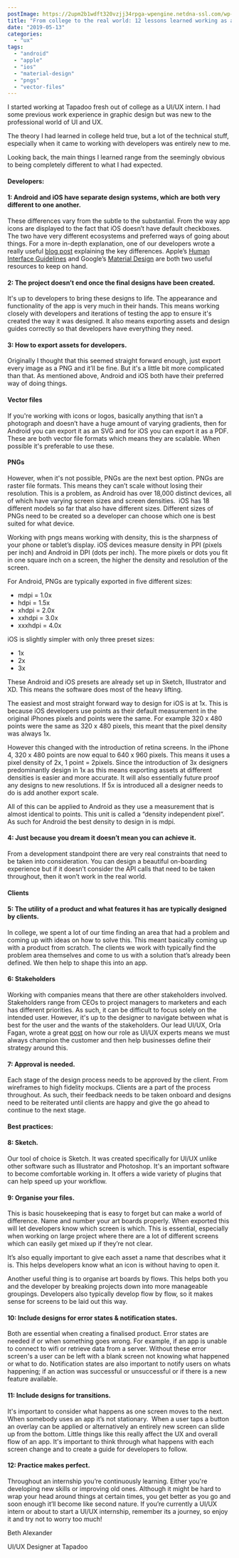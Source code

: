 ```yaml
---
postImage: https://2upm2b1wdft320vzjj34rpga-wpengine.netdna-ssl.com/wp-content/uploads/2019/02/Untitled_Artwork-2.jpg.webp
title: "From college to the real world: 12 lessons learned working as a mobile app UI/UX intern"
date: "2019-05-13"
categories: 
  - "ux"
tags: 
  - "android"
  - "apple"
  - "ios"
  - "material-design"
  - "pngs"
  - "vector-files"
---
```


I started working at Tapadoo fresh out of college as a UI/UX intern. I had some previous work experience in graphic design but was new to the professional world of UI and UX.

The theory I had learned in college held true, but a lot of the technical stuff, especially when it came to working with developers was entirely new to me.

Looking back, the main things I learned range from the seemingly obvious to being completely different to what I had expected.

#### **Developers:** 

#### **1: Android and iOS have separate design systems, which are both very different to one another.**

These differences vary from the subtle to the substantial. From the way app icons are displayed to the fact that iOS doesn’t have default checkboxes. The two have very different ecosystems and preferred ways of going about things. For a more in-depth explanation, one of our developers wrote a really useful [blog post](https://tapadoo.wpengine.com/ios-and-android-design-differences-and-why-they-matter/) explaining the key differences. Apple’s [Human Interface Guidelines](https://developer.apple.com/design/human-interface-guidelines/) and Google’s [Material Design](https://material.io/design/) are both two useful resources to keep on hand.

#### **2: The project doesn’t end once the final designs have been created.**

It's up to developers to bring these designs to life. The appearance and functionality of the app is very much in their hands. This means working closely with developers and iterations of testing the app to ensure it's created the way it was designed. It also means exporting assets and design guides correctly so that developers have everything they need.

#### **3: How to export assets for developers.**

Originally I thought that this seemed straight forward enough, just export every image as a PNG and it’ll be fine. But it's a little bit more complicated than that. As mentioned above, Android and iOS both have their preferred way of doing things. 

#### **Vector files**

If you're working with icons or logos, basically anything that isn’t a photograph and doesn’t have a huge amount of varying gradients, then for Android you can export it as an SVG and for iOS you can export it as a PDF. These are both vector file formats which means they are scalable. When possible it's preferable to use these.

#### PNGs

However, when it's not possible, PNGs are the next best option. PNGs are raster file formats. This means they can’t scale without losing their resolution. This is a problem, as Android has over 18,000 distinct devices, all of which have varying screen sizes and screen densities.  iOS has 18 different models so far that also have different sizes. Different sizes of PNGs need to be created so a developer can choose which one is best suited for what device.

Working with pngs means working with density, this is the sharpness of your phone or tablet’s display. iOS devices measure density in PPI (pixels per inch) and Android in DPI (dots per inch). The more pixels or dots you fit in one square inch on a screen, the higher the density and resolution of the screen.

For Android, PNGs are typically exported in five different sizes:

- mdpi = 1.0x
- hdpi = 1.5x
- xhdpi = 2.0x
- xxhdpi = 3.0x
- xxxhdpi = 4.0x

iOS is slightly simpler with only three preset sizes: 

- 1x 
- 2x
- 3x 

These Android and iOS presets are already set up in Sketch, Illustrator and XD. This means the software does most of the heavy lifting. 

The easiest and most straight forward way to design for iOS is at 1x. This is because iOS developers use points as their default measurement in the original iPhones pixels and points were the same. For example 320 x 480 points were the same as 320 x 480 pixels, this meant that the pixel density was always 1x.

However this changed with the introduction of retina screens. In the iPhone 4, 320 x 480 points are now equal to 640 x 960 pixels. This means it uses a pixel density of 2x, 1 point = 2pixels. Since the introduction of 3x designers predominantly design in 1x as this means exporting assets at different densities is easier and more accurate. It will also essentially future proof any designs to new resolutions. If 5x is introduced all a designer needs to do is add another export scale.

All of this can be applied to Android as they use a measurement that is almost identical to points. This unit is called a “density independent pixel”. As such for Android the best density to design in is mdpi.

#### **4: Just because you dream it doesn’t mean you can achieve it.**

From a development standpoint there are very real constraints that need to be taken into consideration. You can design a beautiful on-boarding experience but if it doesn’t consider the API calls that need to be taken throughout, then it won’t work in the real world.

#### **Clients** 

#### **5: The utility of a product and what features it has are typically designed by clients.**

In college, we spent a lot of our time finding an area that had a problem and coming up with ideas on how to solve this. This meant basically coming up with a product from scratch. The clients we work with typically find the problem area themselves and come to us with a solution that’s already been defined. We then help to shape this into an app.

#### **6: Stakeholders**

Working with companies means that there are other stakeholders involved. Stakeholders range from CEOs to project managers to marketers and each has different priorities. As such, it can be difficult to focus solely on the intended user. However, it's up to the designer to navigate between what is best for the user and the wants of the stakeholders. Our lead UI/UX, Orla Fagan, wrote a great [post](https://tapadoo.wpengine.com/focused-engagement-through-ux-design-strategy/) on how our role as UI/UX experts means we must always champion the customer and then help businesses define their strategy around this.

#### **7: Approval is needed.**

Each stage of the design process needs to be approved by the client. From wireframes to high fidelity mockups. Clients are a part of the process throughout. As such, their feedback needs to be taken onboard and designs need to be reiterated until clients are happy and give the go ahead to continue to the next stage. 

#### **Best practices:** 

#### **8: Sketch.** 

Our tool of choice is Sketch. It was created specifically for UI/UX unlike other software such as Illustrator and Photoshop. It's an important software to become comfortable working in. It offers a wide variety of plugins that can help speed up your workflow. 

#### **9: Organise your files.**

This is basic housekeeping that is easy to forget but can make a world of difference. Name and number your art boards properly. When exported this will let developers know which screen is which. This is essential, especially when working on large project where there are a lot of different screens which can easily get mixed up if they’re not clear.

It’s also equally important to give each asset a name that describes what it is. This helps developers know what an icon is without having to open it.

Another useful thing is to organise art boards by flows. This helps both you and the developer by breaking projects down into more manageable groupings. Developers also typically develop flow by flow, so it makes sense for screens to be laid out this way. 

#### **10: Include designs for error states & notification states.**

Both are essential when creating a finalised product. Error states are needed if or when something goes wrong. For example, if an app is unable to connect to wifi or retrieve data from a server. Without these error screen's a user can be left with a blank screen not knowing what happened or what to do. Notification states are also important to notify users on whats happening; if an action was successful or unsuccessful or if there is a new feature available.

#### **11: Include designs for transitions.**

It's important to consider what happens as one screen moves to the next. When somebody uses an app it’s not stationary.  When a user taps a button an overlay can be applied or alternatively an entirely new screen can slide up from the bottom. Little things like this really affect the UX and overall flow of an app. It's important to think through what happens with each screen change and to create a guide for developers to follow.

#### **12: Practice makes perfect.** 

Throughout an internship you’re continuously learning. Either you're developing new skills or improving old ones. Although it might be hard to wrap your head around things at certain times, you get better as you go and soon enough it’ll become like second nature. If you’re currently a UI/UX intern or about to start a UI/UX internship, remember its a journey, so enjoy it and try not to worry too much!

Beth Alexander

UI/UX Designer at Tapadoo

